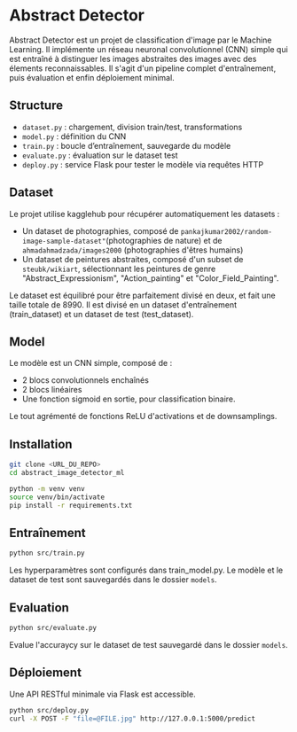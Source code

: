 # Abstract Detector

Abstract Detector est un projet de classification d'image par le Machine Learning. Il implémente un réseau neuronal convolutionnel (CNN) simple qui est entraîné à distinguer les images abstraites des images avec des élements reconnaissables. Il s'agit d'un pipeline complet d'entraînement, puis évaluation et enfin déploiement minimal.

## Structure

- `dataset.py` : chargement, division train/test, transformations
- `model.py` : définition du CNN
- `train.py` : boucle d’entraînement, sauvegarde du modèle
- `evaluate.py` : évaluation sur le dataset test
- `deploy.py` : service Flask pour tester le modèle via requêtes HTTP


## Dataset

Le projet utilise kagglehub pour récupérer automatiquement les datasets :
- Un dataset de photographies, composé de `pankajkumar2002/random-image-sample-dataset"`(photographies de nature) et de `ahmadahmadzada/images2000` (photographies d'êtres humains)
- Un dataset de peintures abstraites, composé d'un subset de `steubk/wikiart`, sélectionnant les peintures de genre "Abstract_Expressionism", "Action_painting" et "Color_Field_Painting".

Le dataset est équilibré pour être parfaitement divisé en deux, et fait une taille totale de 8990. Il est divisé en un dataset d'entraînement (train_dataset) et un dataset de test (test_dataset).

## Model

Le modèle est un CNN simple, composé de :
- 2 blocs convolutionnels enchaînés
- 2 blocs linéaires
- Une fonction sigmoid en sortie, pour classification binaire.

Le tout agrémenté de fonctions ReLU d'activations et de downsamplings.

## Installation

```bash
git clone <URL_DU_REPO>
cd abstract_image_detector_ml

python -m venv venv
source venv/bin/activate
pip install -r requirements.txt
```

## Entraînement

```bash
python src/train.py
```
Les hyperparamètres sont configurés dans train_model.py.
Le modèle et le dataset de test sont sauvegardés dans le dossier `models`.


## Evaluation

```bash
python src/evaluate.py
```
Evalue l'accuraycy sur le dataset de test sauvegardé dans le dossier `models`.

## Déploiement

Une API RESTful minimale via Flask est accessible.

```bash
python src/deploy.py
curl -X POST -F "file=@FILE.jpg" http://127.0.0.1:5000/predict
```
